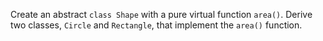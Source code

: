 
Create an abstract `class Shape` with a pure virtual function `area()`. Derive two classes, `Circle` and `Rectangle`, that implement the `area()` function.
